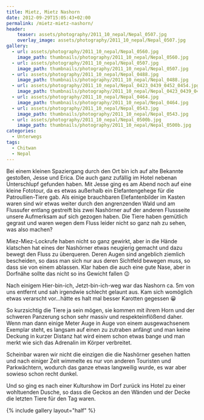 ```yaml
---
title: Mietz, Mietz Nashorn
date: 2012-09-29T15:05:43+02:00
permalink: /mietz-mietz-nashorn/
header:
    teaser: assets/photography/2011_10_nepal/Nepal_0507.jpg
    overlay_image: assets/photography/2011_10_nepal/Nepal_0507.jpg
gallery:
  - url: assets/photography/2011_10_nepal/Nepal_0560.jpg
    image_path: thumbnails/photography/2011_10_nepal/Nepal_0560.jpg
  - url: assets/photography/2011_10_nepal/Nepal_0507.jpg
    image_path: thumbnails/photography/2011_10_nepal/Nepal_0507.jpg
  - url: assets/photography/2011_10_nepal/Nepal_0488.jpg
    image_path: thumbnails/photography/2011_10_nepal/Nepal_0488.jpg
  - url: assets/photography/2011_10_nepal/Nepal_0423_0439_0452_0454.jpg
    image_path: thumbnails/photography/2011_10_nepal/Nepal_0423_0439_0452_0454.jpg
  - url: assets/photography/2011_10_nepal/Nepal_0464.jpg
    image_path: thumbnails/photography/2011_10_nepal/Nepal_0464.jpg
  - url: assets/photography/2011_10_nepal/Nepal_0543.jpg
    image_path: thumbnails/photography/2011_10_nepal/Nepal_0543.jpg
  - url: assets/photography/2011_10_nepal/Nepal_0500b.jpg
    image_path: thumbnails/photography/2011_10_nepal/Nepal_0500b.jpg
categories:
  - Unterwegs
tags:
  - Chitwan
  - Nepal
---
```

Bei einem kleinen Spaziergang durch den Ort bin ich auf alte Bekannte gestoßen, Jesse und Erica. 
Die auch ganz zufällig im Hotel nebenan Unterschlupf gefunden haben. 
Mit Jesse ging es am Abend noch auf eine kleine Fototour, da es etwas außerhalb ein Elefantengehege für die Patroullien-Tiere gab. 
Als einige brauchbaren Elefantenbilder im Kasten waren sind wir etwas weiter durch den angrenzenden Wald und am 
Flussufer entlang gestreift bis zwei Nashörner auf der anderen Flussseite unsere Aufmerksam auf sich gezogen haben. 
Die Tiere haben gemütlich gegrast und waren wegen dem Fluss leider nicht so ganz nah zu sehen, was also machen?
 
Miez-Miez-Lockrufe haben nicht so ganz gewirkt, aber in die Hände klatschen hat eines der Nashörner etwas neugierig gemacht 
und dazu bewegt den Fluss zu überqueren. Deren Augen sind angeblich ziemlich bescheiden, 
so dass man sich nur aus deren Sichtfeld bewegen muss, so dass sie von einem ablassen. 
Klar haben die auch eine gute Nase, aber in Dorfnähe sollte das nicht so ins Gewicht fallen 😉  

Nach einigem Hier-bin-ich, Jetzt-bin-ich-weg war das Nashorn ca. 5m von uns entfernt und sah irgendwie schlecht gelaunt aus. 
Kam sich womöglich etwas verarscht vor…hätte es halt mal besser Karotten gegessen 😀

So kurzsichtig die Tiere ja sein mögen, sie kommen mit ihrem Horn und der schweren Panzerung schon sehr massiv 
und respekteinflößend daher. Wenn man dann einige Meter Auge in Auge von einem ausgewachsenem Exemplar steht, 
es langsam auf einen zu zutraben anfängt und man keine Deckung in kurzer Distanz hat wird einem schon etwas bange 
und man merkt wie sich das Adrenalin im Körper verbreitet.

Scheinbar waren wir nicht die einzigen die die Nashörner gesehen hatten und nach einiger Zeit wimmelte es nur von 
anderen Touristen und Parkwächtern, wodurch das ganze etwas langweilig wurde, es war aber sowieso schon recht dunkel.

Und so ging es nach einer Kulturshow im Dorf zurück ins Hotel zu einer wohltuenden Dusche, 
so dass die Geckos an den Wänden und der Decke die letzten Tiere für den Tag waren.

{% include gallery layout="half" %}
